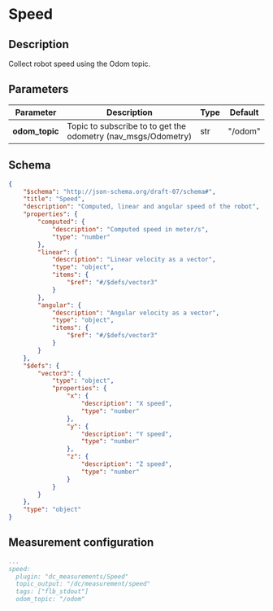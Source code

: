 # Speed

## Description

Collect robot speed using the Odom topic.

## Parameters

| Parameter      | Description                                                   | Type | Default |
| -------------- | ------------------------------------------------------------- | ---- | ------- |
| **odom_topic** | Topic to subscribe to to get the odometry (nav_msgs/Odometry) | str  | "/odom" |

## Schema

```json
{
    "$schema": "http://json-schema.org/draft-07/schema#",
    "title": "Speed",
    "description": "Computed, linear and angular speed of the robot",
    "properties": {
        "computed": {
            "description": "Computed speed in meter/s",
            "type": "number"
        },
        "linear": {
            "description": "Linear velocity as a vector",
            "type": "object",
            "items": {
                "$ref": "#/$defs/vector3"
            }
        },
        "angular": {
            "description": "Angular velocity as a vector",
            "type": "object",
            "items": {
                "$ref": "#/$defs/vector3"
            }
        }
    },
    "$defs": {
        "vector3": {
            "type": "object",
            "properties": {
                "x": {
                    "description": "X speed",
                    "type": "number"
                },
                "y": {
                    "description": "Y speed",
                    "type": "number"
                },
                "z": {
                    "description": "Z speed",
                    "type": "number"
                }
            }
        }
    },
    "type": "object"
}
```

## Measurement configuration

```yaml
...
speed:
  plugin: "dc_measurements/Speed"
  topic_output: "/dc/measurement/speed"
  tags: ["flb_stdout"]
  odom_topic: "/odom"
```
